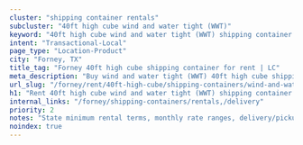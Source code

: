 ```yaml
---
cluster: "shipping container rentals"
subcluster: "40ft high cube wind and water tight (WWT)"
keyword: "40ft high cube wind and water tight (WWT) shipping container for rent Forney, TX"
intent: "Transactional-Local"
page_type: "Location-Product"
city: "Forney, TX"
title_tag: "Forney 40ft high cube shipping container for rent | LC"
meta_description: "Buy wind and water tight (WWT) 40ft high cube shipping container rent with local delivery in Forney, TX. LC Container — local Since 2003. Request a fast quote today."
url_slug: "/forney/rent/40ft-high-cube/shipping-containers/wind-and-water-tight-wwt"
h1: "Rent 40ft high cube wind and water tight (WWT) shipping container in Forney"
internal_links: "/forney/shipping-containers/rentals,/delivery"
priority: 2
notes: "State minimum rental terms, monthly rate ranges, delivery/pickup fees, service area."
noindex: true
---
```


<!-- TODO: Add unique city/inventory copy, images, and internal links here. -->
